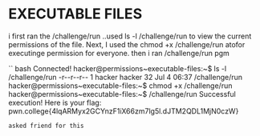 # EXECUTABLE FILES
i first ran the /challenge/run ..used  ls -l /challenge/run to view the current permissions of the file.  Next, I used the 
chmod +x /challenge/run atofor executinge permission for everyone. then i ran /challenge/run pgm



`` bash                                                   Connected!
hacker@permissions~executable-files:~$ ls -l /challenge/run
-r--r--r-- 1 hacker hacker 32 Jul  4 06:37 /challenge/run
hacker@permissions~executable-files:~$ chmod +x /challenge/run
hacker@permissions~executable-files:~$ /challenge/run
Successful execution! Here is your flag:
pwn.college{4lqARMyx2GCYnzF1iX66zm7lg5l.dJTM2QDL1MjN0czW}
```
asked friend for this
